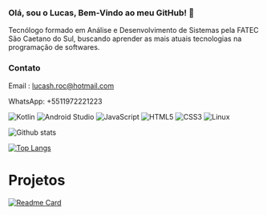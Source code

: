 ### Olá, sou o Lucas, Bem-Vindo ao meu GitHub! 👋

Tecnólogo formado em Análise e Desenvolvimento de Sistemas pela FATEC São Caetano do Sul, buscando aprender as mais atuais tecnologias na programação de softwares.

### Contato

Email : lucash.roc@hotmail.com

WhatsApp: +5511972221223

![Kotlin](https://img.shields.io/badge/kotlin-%230095D5.svg?style=for-the-badge&logo=kotlin&logoColor=white)
![Android Studio](https://img.shields.io/badge/Android%20Studio-3DDC84.svg?style=for-the-badge&logo=android-studio&logoColor=white)
![JavaScript](https://img.shields.io/badge/javascript-%23323330.svg?style=for-the-badge&logo=javascript&logoColor=%23F7DF1E)
![HTML5](https://img.shields.io/badge/html5-%23E34F26.svg?style=for-the-badge&logo=html5&logoColor=white)
![CSS3](https://img.shields.io/badge/css3-%231572B6.svg?style=for-the-badge&logo=css3&logoColor=white)
![Linux](https://img.shields.io/badge/Linux-E34F26?style=for-the-badge&logo=linux&logoColor=black)


![Github stats](https://github-readme-stats.vercel.app/api?username=LucasHRocha&theme=highcontrast&show_icons=true&count_private=true)

[![Top Langs](https://github-readme-stats.vercel.app/api/top-langs/?username=LucasHRocha&layout=compact&theme=dark&langs_count=10)](https://github.com/anuraghazra/github-readme-stats)

# Projetos

[![Readme Card](https://github-readme-stats.vercel.app/api/pin/?username=LucasHRocha&repo=calculadora_kotlin)](https://github.com/anuraghazra/github-readme-stats)
